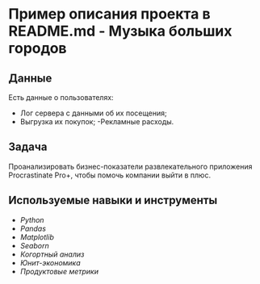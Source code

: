# Пример описания проекта в README.md - Музыка больших городов


## Данные

Есть данные о пользователях:

- Лог сервера с данными об их посещения;
- Выгрузка их покупок;
 -Рекламные расходы.

## Задача

Проанализировать бизнес-показатели развлекательного приложения Procrastinate Pro+, чтобы помочь компании выйти в плюс.

## Используемые навыки и инструменты
- *Python*
- *Pandas*
- *Matplotlib*
- *Seaborn*
- *Когортный анализ*
- *Юнит-экономика*
- *Продуктовые метрики*
